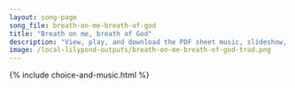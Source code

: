 ```yaml
---
layout: song-page
song_file: breath-on-me-breath-of-god
title: "Breath on me, breath of God"
description: "View, play, and download the PDF sheet music, slideshow, and audio. Lyrics: Breathe on me, breath of God. Fill me with life anew that I may love what thou dost love, and do what thou wouldst do.  Breath on me, breath of God, u... english theist 4part"
image: /local-lilypond-outputs/breath-on-me-breath-of-god-trad.png
---
```


{% include choice-and-music.html %}